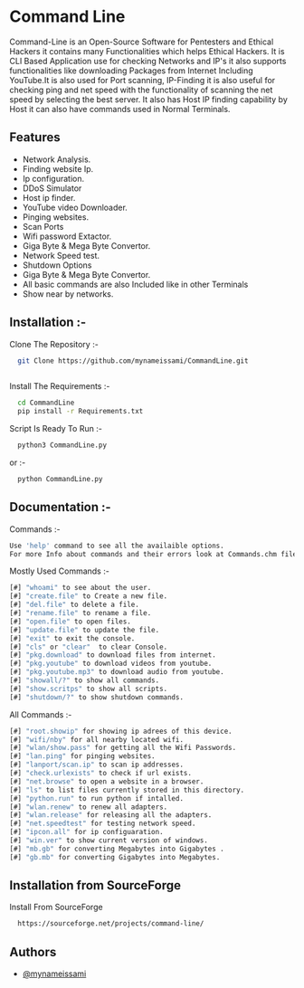 
# Command Line

Command-Line is an Open-Source Software for Pentesters and Ethical Hackers it contains many Functionalities which helps Ethical Hackers. It is CLI Based Application use for checking Networks and IP's it also supports functionalities like downloading Packages from Internet Including YouTube.It is also used for Port scanning, IP-Finding it is also useful for checking ping and net speed with the functionality of scanning the net speed by selecting the best server. It also has Host IP finding capability by Host it can also have commands used in Normal Terminals.







## Features

- Network Analysis.
- Finding website Ip.
- Ip configuration.
- DDoS Simulator
- Host ip finder.
- YouTube video Downloader.
- Pinging websites.
- Scan Ports
- Wifi password Extactor.
- Giga Byte & Mega Byte Convertor.
- Network Speed test.
- Shutdown Options
- Giga Byte & Mega Byte Convertor.
- All basic commands are also Included like in other Terminals
- Show near by networks.


## Installation :-

Clone The Repository :-

```bash
  git Clone https://github.com/mynameissami/CommandLine.git
  
```
Install The Requirements :-
```bash
  cd CommandLine
  pip install -r Requirements.txt
```
Script Is Ready To Run :-
```bash
  python3 CommandLine.py
```
or :-
```bash
  python CommandLine.py
```
## Documentation :-

Commands  :-
```bash
Use 'help' command to see all the availaible options.
For more Info about commands and their errors look at Commands.chm file
```
Mostly Used Commands  :-
```bash
[#] "whoami" to see about the user.                   
[#] "create.file" to Create a new file.               
[#] "del.file" to delete a file.                      
[#] "rename.file" to rename a file.                   
[#] "open.file" to open files.                        
[#] "update.file" to update the file.                 
[#] "exit" to exit the console.                       
[#] "cls" or "clear"  to clear Console.               
[#] "pkg.download" to download files from internet.   
[#] "pkg.youtube" to download videos from youtube.    
[#] "pkg.youtube.mp3" to download audio from youtube. 
[#] "showall/?" to show all commands.                 
[#] "show.scritps" to show all scripts.               
[#] "shutdown/?" to show shutdown commands.
```
All Commands :-
```bash
[#] "root.showip" for showing ip adrees of this device.             
[#] "wifi/nby" for all nearby located wifi.                         
[#] "wlan/show.pass" for getting all the Wifi Passwords.            
[#] "lan.ping" for pinging websites.                                
[#] "lanport/scan.ip" to scan ip addresses.                         
[#] "check.urlexists" to check if url exists.                       
[#] "net.browse" to open a website in a browser.                    
[#] "ls" to list files currently stored in this directory.          
[#] "python.run" to run python if intalled.                         
[#] "wlan.renew" to renew all adapters.                             
[#] "wlan.release" for releasing all the adapters.                  
[#] "net.speedtest" for testing network speed.                      
[#] "ipcon.all" for ip configuaration.                              
[#] "win.ver" to show current version of windows.                   
[#] "mb.gb" for converting Megabytes into Gigabytes .               
[#] "gb.mb" for converting Gigabytes into Megabytes.
```
## Installation from SourceForge

Install From SourceForge

```bash
  https://sourceforge.net/projects/command-line/
```
    
## Authors

- [@mynameissami](https://github.com/mynameissami)


